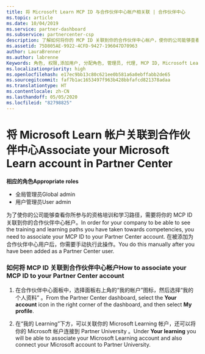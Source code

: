 ```yaml
---
title: 将 Microsoft Learn MCP ID 与合作伙伴中心帐户相关联 | 合作伙伴中心
ms.topic: article
ms.date: 10/04/2019
ms.service: partner-dashboard
ms.subservice: partnercenter-csp
description: 了解如何将你的 MCP ID 关联到你的合作伙伴中心帐户，使你的公司能够查看你所参与的资格培训和学习路径。
ms.assetid: 75D805AE-9922-4CFD-9427-196047D70963
author: LauraBrenner
ms.author: labrenne
Keywords: 角色, 权限,添加用户, 分配角色, 管理员, 代理, MCP ID, Microsoft Learn
ms.localizationpriority: high
ms.openlocfilehash: e17ec9bb13c80c621ee0b581a6a0ebffabb2de65
ms.sourcegitcommit: faf7b1ac1653497f963b428bbfafcd821378adaa
ms.translationtype: HT
ms.contentlocale: zh-CN
ms.lasthandoff: 05/05/2020
ms.locfileid: "82798825"
---
```

# <a name="associate-your-microsoft-learn-account-in-partner-center"></a><span data-ttu-id="45516-104">将 Microsoft Learn 帐户关联到合作伙伴中心</span><span class="sxs-lookup"><span data-stu-id="45516-104">Associate your Microsoft Learn account in Partner Center</span></span>

<span data-ttu-id="45516-105">**相应的角色**</span><span class="sxs-lookup"><span data-stu-id="45516-105">**Appropriate roles**</span></span>
-   <span data-ttu-id="45516-106">全局管理员</span><span class="sxs-lookup"><span data-stu-id="45516-106">Global admin</span></span>
-   <span data-ttu-id="45516-107">用户管理员</span><span class="sxs-lookup"><span data-stu-id="45516-107">User admin</span></span>

<span data-ttu-id="45516-108">为了使你的公司能够查看你所参与的资格培训和学习路径，需要将你的 MCP ID 关联到你的合作伙伴中心帐户。</span><span class="sxs-lookup"><span data-stu-id="45516-108">In order for your company to be able to see the training and learning paths you have taken towards competencies, you need to associate your MCP ID to your Partner Center account.</span></span> <span data-ttu-id="45516-109">在被添加为合作伙伴中心用户后，你需要手动执行此操作。</span><span class="sxs-lookup"><span data-stu-id="45516-109">You do this manually after you have been added as a Partner Center user.</span></span>

### <a name="how-to-associate-your-mcp-id-to-your-partner-center-account"></a><span data-ttu-id="45516-110">如何将 MCP ID 关联到合作伙伴中心帐户</span><span class="sxs-lookup"><span data-stu-id="45516-110">How to associate your MCP ID to your Partner Center account</span></span>

1. <span data-ttu-id="45516-111">在合作伙伴中心面板中，选择面板右上角的“我的帐户”图标，然后选择“我的个人资料”   。</span><span class="sxs-lookup"><span data-stu-id="45516-111">From the Partner Center dashboard, select the **Your account** icon in the right corner of the dashboard, and then select **My profile**.</span></span>

2. <span data-ttu-id="45516-112">在“我的 Learning”下方，可以关联你的 Microsoft Learning 帐户，还可以将你的 Microsoft 帐户连接到 Partner University  。</span><span class="sxs-lookup"><span data-stu-id="45516-112">Under **Your learning** you will be able to associate your Microsoft Learning account and also connect your Microsoft account to Partner University.</span></span>
